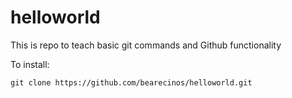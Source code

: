 # helloworld

This is repo to teach basic git commands and Github functionality 

To install:
```
git clone https://github.com/bearecinos/helloworld.git
```

